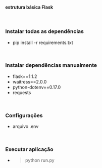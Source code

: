 #### estrutura básica Flask

<br>

### Instalar todas as dependências
* pip install -r requirements.txt

<br>

### Instalar dependências manualmente
* flask==1.1.2
* waitress==2.0.0
* python-dotenv==0.17.0
* requests

<br>

### Configurações
* arquivo .env

<br>

### Executar aplicação
* > python run.py

<br>